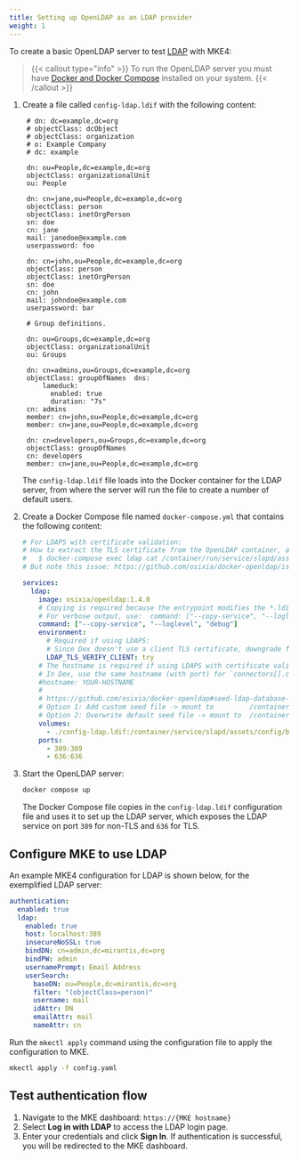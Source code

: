 ```yaml
---
title: Setting up OpenLDAP as an LDAP provider
weight: 1
---
```


To create a basic OpenLDAP server to test [LDAP](../../../../docs/operations/authentication/ldap) with MKE4:

>{{< callout type="info" >}}
  To run the OpenLDAP server you must have [Docker and Docker Compose](https://docs.docker.com/engine/install/) installed on your system.
{{< /callout >}}

1. Create a file called `config-ldap.ldif` with the following content:

   ```ldif
    # dn: dc=example,dc=org
    # objectClass: dcObject
    # objectClass: organization
    # o: Example Company
    # dc: example

    dn: ou=People,dc=example,dc=org
    objectClass: organizationalUnit
    ou: People

    dn: cn=jane,ou=People,dc=example,dc=org
    objectClass: person
    objectClass: inetOrgPerson
    sn: doe
    cn: jane
    mail: janedoe@example.com
    userpassword: foo

    dn: cn=john,ou=People,dc=example,dc=org
    objectClass: person
    objectClass: inetOrgPerson
    sn: doe
    cn: john
    mail: johndoe@example.com
    userpassword: bar

    # Group definitions.

    dn: ou=Groups,dc=example,dc=org
    objectClass: organizationalUnit
    ou: Groups

    dn: cn=admins,ou=Groups,dc=example,dc=org
    objectClass: groupOfNames  dns:
        lameduck:
          enabled: true
          duration: "7s"
    cn: admins
    member: cn=john,ou=People,dc=example,dc=org
    member: cn=jane,ou=People,dc=example,dc=org

    dn: cn=developers,ou=Groups,dc=example,dc=org
    objectClass: groupOfNames
    cn: developers
    member: cn=jane,ou=People,dc=example,dc=org
   ```

   The `config-ldap.ldif` file loads into the Docker container for the LDAP server, from where the server will run the file to create a number of default users.

2. Create a Docker Compose file named `docker-compose.yml` that contains the following content:

   ```yaml
   # For LDAPS with certificate validation:
   # How to extract the TLS certificate from the OpenLDAP container, and encode it for the Dex config (`rootCAData`):
   #   $ docker-compose exec ldap cat /container/run/service/slapd/assets/certs/ca.crt | base64 -w 0
   # But note this issue: https://github.com/osixia/docker-openldap/issues/506

   services:
     ldap:
       image: osixia/openldap:1.4.0
       # Copying is required because the entrypoint modifies the *.ldif files.
       # For verbose output, use:  command: ["--copy-service", "--loglevel", "debug"]
       command: ["--copy-service", "--loglevel", "debug"]
       environment:
         # Required if using LDAPS:
         # Since Dex doesn't use a client TLS certificate, downgrade from "demand" to "try".
         LDAP_TLS_VERIFY_CLIENT: try
       # The hostname is required if using LDAPS with certificate validation.
       # In Dex, use the same hostname (with port) for `connectors[].config.host`.
       #hostname: YOUR-HOSTNAME
       #
       # https://github.com/osixia/docker-openldap#seed-ldap-database-with-ldif
       # Option 1: Add custom seed file -> mount to         /container/service/slapd/assets/config/bootstrap/ldif/custom/
       # Option 2: Overwrite default seed file -> mount to  /container/service/slapd/assets/config/bootstrap/ldif/
       volumes:
         - ./config-ldap.ldif:/container/service/slapd/assets/config/bootstrap/ldif/custom/config-ldap.ldif
       ports:
         - 389:389
         - 636:636
   ```

3. Start the OpenLDAP server:

   ```bash
   docker compose up
   ```

   The Docker Compose file copies in the `config-ldap.ldif` configuration file and uses it to set up the LDAP server, which exposes the LDAP service on port `389` for non-TLS and `636` for TLS.

## Configure MKE to use LDAP

An example MKE4 configuration for LDAP is shown below, for the exemplified LDAP server:

```yaml
authentication:
  enabled: true
  ldap:
    enabled: true
    host: localhost:389
    insecureNoSSL: true
    bindDN: cn=admin,dc=mirantis,dc=org
    bindPW: admin
    usernamePrompt: Email Address
    userSearch:
      baseDN: ou=People,dc=mirantis,dc=org
      filter: "(objectClass=person)"
      username: mail
      idAttr: DN
      emailAttr: mail
      nameAttr: cn
```

Run the `mkectl apply` command using the configuration file to apply the configuration to MKE.

```bash
mkectl apply -f config.yaml
```

## Test authentication flow

1. Navigate to the MKE dashboard: `https://{MKE hostname}`
2. Select **Log in with LDAP** to access the LDAP login page.
3. Enter your credentials and click **Sign In**. If authentication is successful,
   you will be redirected to the MKE dashboard.
